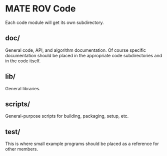 MATE ROV Code
=============
Each code module will get its own subdirectory.

doc/
----
General code, API, and algorithm documentation.
Of course specific documentation should be placed in the appropriate code subdirectories and in the code itself.

lib/
----
General libraries.

scripts/
--------
General-purpose scripts for building, packaging, setup, etc.

test/
-----
This is where small example programs should be placed as a reference for other members.

